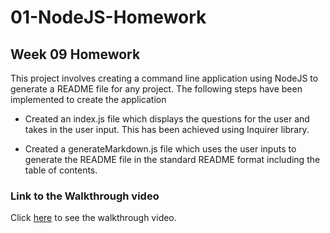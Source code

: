 # 01-NodeJS-Homework

## Week 09 Homework

This project involves creating a command line application using NodeJS to generate a README file for any project. The following steps
have been implemented to create the application

- Created an index.js file which displays the questions for the user and takes in the user input. This has been achieved using Inquirer library.

- Created a generateMarkdown.js file which uses the user inputs to generate the README file in the standard README format including the table of contents.

### Link to the Walkthrough video

Click [here](https://sghosh17.github.io/02-Advanced-CSS-Homework/) to see the walkthrough video.
